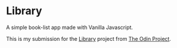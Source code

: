 # Library

A simple book-list app made with Vanilla Javascript.

This is my submission for the <a href="https://www.theodinproject.com/courses/javascript/lessons/library"></strong>Library</strong></a> project from <a href="https://www.theodinproject.com/">The Odin Project</a>.

